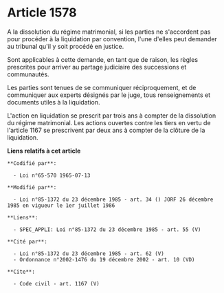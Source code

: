 # Article 1578

A la dissolution du régime matrimonial, si les parties ne s'accordent pas pour procéder à la liquidation par convention,
l'une d'elles peut demander au tribunal qu'il y soit procédé en justice. 

Sont applicables à cette demande, en tant que de raison, les règles prescrites pour arriver au partage judiciaire des
successions et communautés. 

Les parties sont tenues de se communiquer réciproquement, et de communiquer aux experts désignés par le juge, tous
renseignements et documents utiles à la liquidation.

L'action en liquidation se prescrit par trois ans à compter de la dissolution du régime matrimonial. Les actions ouvertes
contre les tiers en vertu de l'article 1167 se prescrivent par deux ans à compter de la clôture de la liquidation.

**Liens relatifs à cet article**

	**Codifié par**:

	  - Loi n°65-570 1965-07-13

	**Modifié par**:

	  - Loi n°85-1372 du 23 décembre 1985 - art. 34 () JORF 26 décembre 1985 en vigueur le 1er juillet 1986

	**Liens**:

	  - SPEC_APPLI: Loi n°85-1372 du 23 décembre 1985 - art. 55 (V)

	**Cité par**:

	  - Loi n°85-1372 du 23 décembre 1985 - art. 62 (V)
	  - Ordonnance n°2002-1476 du 19 décembre 2002 - art. 10 (VD)

	**Cite**:

	  - Code civil - art. 1167 (V)
